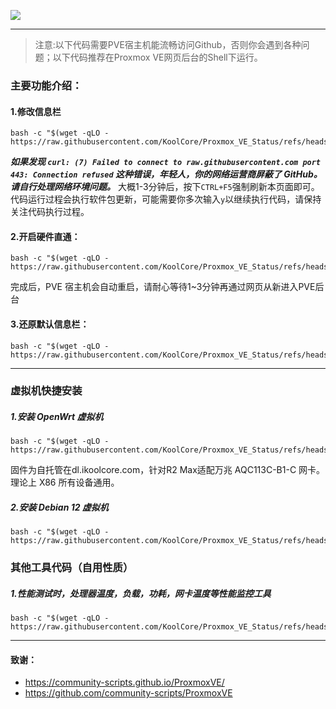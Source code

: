 ![](https://github.com/KoolCore/Proxmox_VE_Status/blob/main/pve_status.png)


<hr>

> 注意:以下代码需要PVE宿主机能流畅访问Github，否则你会遇到各种问题；以下代码推荐在Proxmox VE网页后台的Shell下运行。

### 主要功能介绍：
#### 1.修改信息栏
```
bash -c "$(wget -qLO - https://raw.githubusercontent.com/KoolCore/Proxmox_VE_Status/refs/heads/main/pve.sh)"
```
***如果发现 `curl: (7) Failed to connect to raw.githubusercontent.com port 443: Connection refused` 这种错误，年轻人，你的网络运营商屏蔽了 GitHub。请自行处理网络环境问题。***
大概1-3分钟后，按下`CTRL+F5`强制刷新本页面即可。
代码运行过程会执行软件包更新，可能需要你多次输入`y`以继续执行代码，请保持关注代码执行过程。

#### 2.开启硬件直通：
```
bash -c "$(wget -qLO - https://raw.githubusercontent.com/KoolCore/Proxmox_VE_Status/refs/heads/main/passthrough.sh)"
```
完成后，PVE 宿主机会自动重启，请耐心等待1~3分钟再通过网页从新进入PVE后台


#### 3.还原默认信息栏：

```
bash -c "$(wget -qLO - https://raw.githubusercontent.com/KoolCore/Proxmox_VE_Status/refs/heads/main/restore.sh)"
```
<hr>

### 虚拟机快捷安装


##### 1.安装 OpenWrt 虚拟机
```
bash -c "$(wget -qLO - https://raw.githubusercontent.com/KoolCore/Proxmox_VE_Status/refs/heads/main/openwrt.sh)"
```
固件为自托管在dl.ikoolcore.com，针对R2 Max适配万兆 AQC113C-B1-C 网卡。理论上 X86 所有设备通用。

##### 2.安装 Debian 12 虚拟机
```
bash -c "$(wget -qLO - https://raw.githubusercontent.com/KoolCore/Proxmox_VE_Status/refs/heads/main/debian.sh)"
```


<ht>

### 其他工具代码（自用性质）

##### 1.性能测试时，处理器温度，负载，功耗，网卡温度等性能监控工具
```
bash -c "$(wget -qLO - https://raw.githubusercontent.com/KoolCore/Proxmox_VE_Status/refs/heads/main/sensors_logs.sh)"
```



<hr>

#### 致谢：
- https://community-scripts.github.io/ProxmoxVE/
- https://github.com/community-scripts/ProxmoxVE
